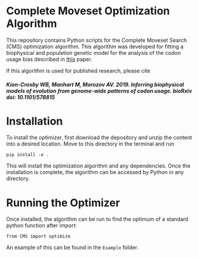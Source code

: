 # Complete Moveset Optimization Algorithm

This repository contains Python scripts for the Complete Moveset Search (CMS) optimization algorithm. 
This algorithm was developed for fitting a biophysical and population genetic model for the analysis of the codon usage bias described in [this](https://www.biorxiv.org/content/10.1101/578815v1) paper.

If this algorithm is used for published research, please cite 
##### Kion-Crosby WB, Manhart M, Morozov AV. 2019. Inferring biophysical models of evolution from genome-wide patterns of codon usage. bioRxiv doi: 10.1101/578815 

# Installation

To install the optimizer, first download the depository and unzip the content into a desired location. Move to this directory in the terminal and run

`pip install -e .`

This will install the optimization algorithm and any dependencies. Once the installation is complete, the algorithm can be accessed by Python in any directory.

# Running the Optimizer

Once installed, the algorithm can be run to find the optimum of a standard python function after import:

`from CMS import optimize`

An example of this can be found in the `Example` folder.

